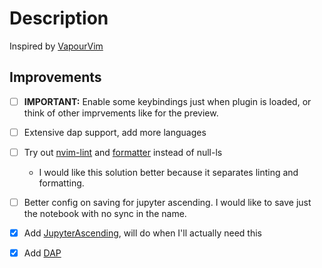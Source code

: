 # Description

Inspired by [VapourVim](https://github.com/cunialino/VapourNvim)

## Improvements

- [ ] **IMPORTANT:** Enable some keybindings just when plugin is loaded, or think of other imprvements like for the preview.
- [ ] Extensive dap support, add more languages
- [ ] Try out [nvim-lint](https://github.com/mfussenegger/nvim-lint) and [formatter](https://github.com/mhartington/formatter.nvim) instead of null-ls

  - I would like this solution better because it separates linting and formatting.

- [ ] Better config on saving for jupyter ascending. I would like to save just the notebook with no sync in the name.
- [x] Add [JupyterAscending](https://github.com/untitled-ai/jupyter_ascending.vim), will do when I'll actually need this
- [x] Add [DAP](https://github.com/mfussenegger/nvim-dap)
